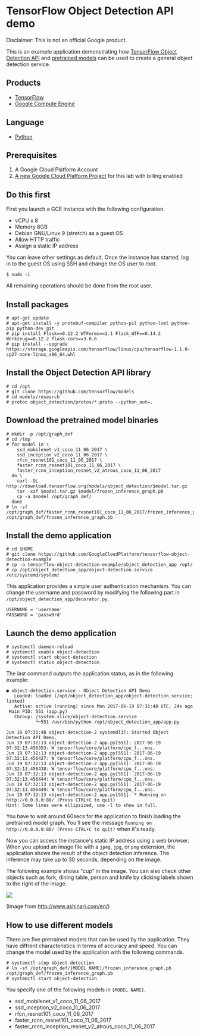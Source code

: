 # TensorFlow Object Detection API demo

Disclaimer: This is not an official Google product.

This is an example application demonstrating how
 [TensorFlow Object Detection API][1] and [pretrained models][2]
 can be used to create a general object detection service.

## Products
- [TensorFlow][3]
- [Google Compute Engine][4]

## Language
- [Python][5]

[1]: https://github.com/tensorflow/models/tree/master/research/object_detection
[2]: https://github.com/tensorflow/models/blob/master/research/object_detection/g3doc/detection_model_zoo.md
[3]: https://www.tensorflow.org/
[4]: https://cloud.google.com/compute/
[5]: https://python.org

## Prerequisites
1. A Google Cloud Platform Account
2. [A new Google Cloud Platform Project][6] for this lab with billing enabled

[6]: https://console.developers.google.com/project

## Do this first
First you launch a GCE instance with the following configuration.

- vCPU x 8
- Memory 8GB
- Debian GNU/Linux 9 (stretch) as a guest OS
- Allow HTTP traffic
- Assign a static IP address

You can leave other settings as default. Once the instance has started,
 log in to the guest OS using SSH and change the OS user to root.

```
$ sudo -i
```

All remaining operations should be done from the root user.

## Install packages

```
# apt-get update
# apt-get install -y protobuf-compiler python-pil python-lxml python-pip python-dev git
# pip install Flask==0.12.2 WTForms==2.1 Flask_WTF==0.14.2 Werkzeug==0.12.2 flask-cors==3.0.6
# pip install --upgrade https://storage.googleapis.com/tensorflow/linux/cpu/tensorflow-1.1.0-cp27-none-linux_x86_64.whl
```

## Install the Object Detection API library

```
# cd /opt
# git clone https://github.com/tensorflow/models
# cd models/research
# protoc object_detection/protos/*.proto --python_out=.
```

## Download the pretrained model binaries

```
# mkdir -p /opt/graph_def
# cd /tmp
# for model in \
    ssd_mobilenet_v1_coco_11_06_2017 \
    ssd_inception_v2_coco_11_06_2017 \
    rfcn_resnet101_coco_11_06_2017 \
    faster_rcnn_resnet101_coco_11_06_2017 \
    faster_rcnn_inception_resnet_v2_atrous_coco_11_06_2017
  do \
    curl -OL http://download.tensorflow.org/models/object_detection/$model.tar.gz
    tar -xzf $model.tar.gz $model/frozen_inference_graph.pb
    cp -a $model /opt/graph_def/
  done
# ln -sf /opt/graph_def/faster_rcnn_resnet101_coco_11_06_2017/frozen_inference_graph.pb /opt/graph_def/frozen_inference_graph.pb
```

## Install the demo application

```
# cd $HOME
# git clone https://github.com/GoogleCloudPlatform/tensorflow-object-detection-example
# cp -a tensorflow-object-detection-example/object_detection_app /opt/
# cp /opt/object_detection_app/object-detection.service /etc/systemd/system/
```

This application provides a simple user authentication mechanism.
 You can change the username and password by modifying the following
 part in `/opt/object_detection_app/decorator.py`.

```
USERNAME = 'username'
PASSWORD = 'passw0rd'
```

## Launch the demo application

```
# systemctl daemon-reload
# systemctl enable object-detection
# systemctl start object-detection
# systemctl status object-detection
```

The last command outputs the application status, as in the
 following example:
```
● object-detection.service - Object Detection API Demo
   Loaded: loaded (/opt/object_detection_app/object-detection.service; linked)
   Active: active (running) since Mon 2017-06-19 07:31:48 UTC; 24s ago
 Main PID: 551 (app.py)
   CGroup: /system.slice/object-detection.service
           └─551 /usr/bin/python /opt/object_detection_app/app.py

Jun 19 07:31:48 object-detection-2 systemd[1]: Started Object Detection API Demo.
Jun 19 07:32:13 object-detection-2 app.py[551]: 2017-06-19 07:32:13.456353: W tensorflow/core/platform/cpu_f...ons.
Jun 19 07:32:13 object-detection-2 app.py[551]: 2017-06-19 07:32:13.456427: W tensorflow/core/platform/cpu_f...ons.
Jun 19 07:32:13 object-detection-2 app.py[551]: 2017-06-19 07:32:13.456438: W tensorflow/core/platform/cpu_f...ons.
Jun 19 07:32:13 object-detection-2 app.py[551]: 2017-06-19 07:32:13.456444: W tensorflow/core/platform/cpu_f...ons.
Jun 19 07:32:13 object-detection-2 app.py[551]: 2017-06-19 07:32:13.456449: W tensorflow/core/platform/cpu_f...ons.
Jun 19 07:32:13 object-detection-2 app.py[551]: * Running on http://0.0.0.0:80/ (Press CTRL+C to quit)
Hint: Some lines were ellipsized, use -l to show in full.
```

You have to wait around 60secs for the application to finish loading
 the pretrained model graph. You'll see the message 
 `Running on http://0.0.0.0:80/ (Press CTRL+C to quit)` when it's ready.

Now you can access the instance's static IP address using a web browser.
 When you upload an image file with a `jpeg`, `jpg`, or `png` extension,
 the application shows the result of the object detection inference.
 The inference may take up to 30 seconds, depending on the image.

The following example shows "cup" in the image. You can also check
 other objects such as fork, dining table, person and knife by clicking
 labels shown to the right of the image.

 ![](docs/img/screenshot.png)

(Image from http://www.ashinari.com/en/)

## How to use different models
There are five pretrained models that can be used by the application.
 They have diffrent characteristics in terms of accuracy and speed.
 You can change the model used by the application with the following
 commands.

```
# systemctl stop object-detection
# ln -sf /opt/graph_def/[MODEL NAME]/frozen_inference_graph.pb /opt/graph_def/frozen_inference_graph.pb
# systemctl start object-detection
```

You specify one of the following models in `[MODEL NAME]`.

- ssd_mobilenet_v1_coco_11_06_2017
- ssd_inception_v2_coco_11_06_2017
- rfcn_resnet101_coco_11_06_2017
- faster_rcnn_resnet101_coco_11_06_2017
- faster_rcnn_inception_resnet_v2_atrous_coco_11_06_2017
